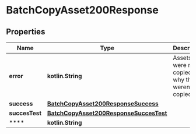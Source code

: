 
# BatchCopyAsset200Response

## Properties
| Name | Type | Description | Notes |
| ------------ | ------------- | ------------- | ------------- |
| **error** | **kotlin.String** | Assets that were not copied, and why they weren&#39;t copied |  [optional] |
| **success** | [**BatchCopyAsset200ResponseSuccess**](BatchCopyAsset200ResponseSuccess.md) |  |  [optional] |
| **succesTest** | [**BatchCopyAsset200ResponseSuccesTest**](BatchCopyAsset200ResponseSuccesTest.md) |  |  [optional] |
| **** | **kotlin.String** |  |  [optional] |




